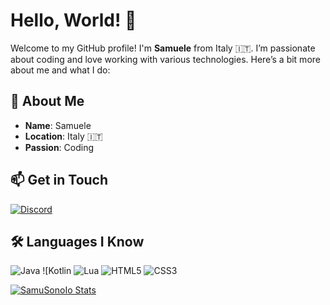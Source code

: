 # Hello, World! 👋

Welcome to my GitHub profile! I'm **Samuele** from Italy 🇮🇹. I’m passionate about coding and love working with various technologies. Here’s a bit more about me and what I do:

## 🌟 About Me

- **Name**: Samuele
- **Location**: Italy 🇮🇹
- **Passion**: Coding
  
## 📫 Get in Touch

[![Discord](https://img.shields.io/badge/Discord-SamuSonoIo-7289DA?style=flat&logo=discord&logoColor=white)](https://discord.com/users/959199862593818695)

## 🛠️ Languages I Know

![Java](https://img.shields.io/badge/Java-1.8-orange?style=flat&logo=java)
![Kotlin
![Lua](https://img.shields.io/badge/Lua-5.4-blue?style=flat&logo=lua)
![HTML5](https://img.shields.io/badge/HTML5-E34F26?style=flat&logo=html5&logoColor=white)
![CSS3](https://img.shields.io/badge/CSS3-1572B6?style=flat&logo=css3&logoColor=white)

[![SamuSonoIo Stats](https://github-readme-stats.vercel.app/api?username=SamuSonoIo)](https://github.com/anuraghazra/github-readme-stats)
